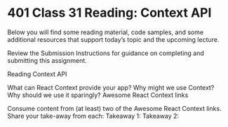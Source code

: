 # 401 Class 31 Reading: Context API
Below you will find some reading material, code samples, and some additional resources that support today’s topic and the upcoming lecture.

Review the Submission Instructions for guidance on completing and submitting this assignment.

Reading
Context API

What can React Context provide your app?
Why might we use Context?
Why should we use it sparingly?
Awesome React Context links

Consume content from (at least) two of the Awesome React Context links. Share your take-away from each:
Takeaway 1:
Takeaway 2:
